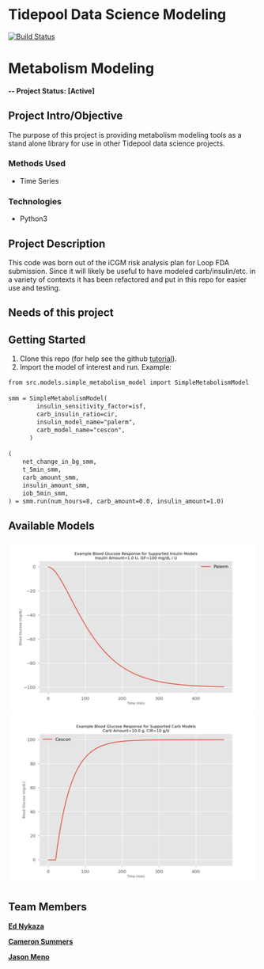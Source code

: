 # Tidepool Data Science Modeling

[![Build Status](https://travis-ci.com/tidepool-org/data-science-model-tools.svg?branch=master)](https://travis-ci.com/tidepool-org/data-science-model-tools)

# Metabolism Modeling

#### -- Project Status: [Active]

## Project Intro/Objective
The purpose of this project is providing metabolism modeling
tools as a stand alone library for use in other Tidepool
data science projects.

### Methods Used
* Time Series

### Technologies
* Python3

## Project Description
This code was born out of the iCGM risk analysis plan for Loop
FDA submission. Since it will likely be useful to have modeled
carb/insulin/etc. in a variety of contexts it has been refactored
and put in this repo for easier use and testing.

## Needs of this project


## Getting Started

1. Clone this repo (for help see the github [tutorial](https://help.github.com/articles/cloning-a-repository/)).
2. Import the model of interest and run. Example:
```
from src.models.simple_metabolism_model import SimpleMetabolismModel

smm = SimpleMetabolismModel(
        insulin_sensitivity_factor=isf,
        carb_insulin_ratio=cir,
        insulin_model_name="palerm",
        carb_model_name="cescon",
      )

(
    net_change_in_bg_smm,
    t_5min_smm,
    carb_amount_smm,
    insulin_amount_smm,
    iob_5min_smm,
) = smm.run(num_hours=8, carb_amount=0.0, insulin_amount=1.0)
```



## Available Models

![Insulin Models](reports/figures/Insulin_Models_Plot_2020-04-24_12:10-PM_v0.1_Simulated.png?raw=True)
![Carb Models](reports/figures/Carb_Models_Plot_2020-04-24_12:10-PM_v0.1_Simulated.png?raw=True)


## Team Members

**[Ed Nykaza](https://github.com/ed-nykaza)**

**[Cameron Summers](https://github.com/scaubrey)**

**[Jason Meno](https://github.com/jameno)**


